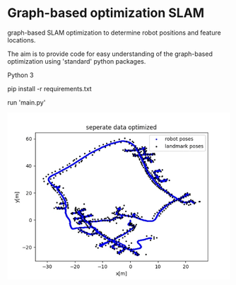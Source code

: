 # Graph-based optimization SLAM


graph-based SLAM optimization to determine robot positions and feature locations.

The aim is to provide code for easy understanding of the graph-based optimization using 'standard' python packages. 

Python 3

pip install -r requirements.txt

run 'main.py'

![](optimization.gif)

